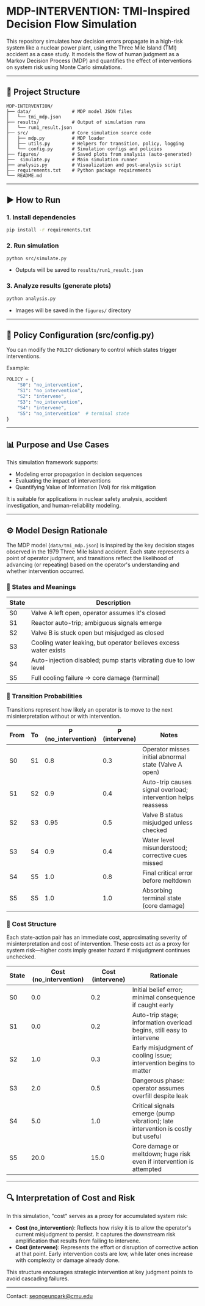 # MDP-INTERVENTION: TMI-Inspired Decision Flow Simulation

This repository simulates how decision errors propagate in a high-risk system like a nuclear power plant, using the Three Mile Island (TMI) accident as a case study. It models the flow of human judgment as a Markov Decision Process (MDP) and quantifies the effect of interventions on system risk using Monte Carlo simulations.

---

## 🔧 Project Structure
```
MDP-INTERVENTION/
├── data/               # MDP model JSON files
│   └── tmi_mdp.json
├── results/            # Output of simulation runs
│   └── run1_result.json
├── src/                # Core simulation source code
│   ├── mdp.py          # MDP loader
│   ├── utils.py        # Helpers for transition, policy, logging
│   └── config.py       # Simulation configs and policies
├── figures/            # Saved plots from analysis (auto-generated)
├──  simulate.py        # Main simulation runner
├── analysis.py         # Visualization and post-analysis script
├── requirements.txt    # Python package requirements
└── README.md
```

---

## ▶️ How to Run
### 1. Install dependencies
```bash
pip install -r requirements.txt
```

### 2. Run simulation
```bash
python src/simulate.py
```
- Outputs will be saved to `results/run1_result.json`

### 3. Analyze results (generate plots)
```bash
python analysis.py
```
- Images will be saved in the `figures/` directory

---

## 🧐 Policy Configuration (src/config.py)
You can modify the `POLICY` dictionary to control which states trigger interventions.

Example:
```python
POLICY = {
    "S0": "no_intervention",
    "S1": "no_intervention",
    "S2": "intervene",
    "S3": "no_intervention",
    "S4": "intervene",
    "S5": "no_intervention"  # terminal state
}
```

---

## 📊 Purpose and Use Cases
This simulation framework supports:
- Modeling error propagation in decision sequences
- Evaluating the impact of interventions
- Quantifying Value of Information (VoI) for risk mitigation

It is suitable for applications in nuclear safety analysis, accident investigation, and human-reliability modeling.

---

## ⚙️ Model Design Rationale
The MDP model (`data/tmi_mdp.json`) is inspired by the key decision stages observed in the 1979 Three Mile Island accident. Each state represents a point of operator judgment, and transitions reflect the likelihood of advancing (or repeating) based on the operator's understanding and whether intervention occurred.

### 🔁 States and Meanings
| State | Description |
|-------|-------------|
| S0 | 	Valve A left open, operator assumes it's closed |
| S1 | Reactor auto-trip; ambiguous signals emerge |
| S2 | Valve B is stuck open but misjudged as closed |
| S3 | Cooling water leaking, but operator believes excess water exists |
| S4 | Auto-injection disabled; pump starts vibrating due to low level |
| S5 | Full cooling failure → core damage (terminal) |

### 🔄 Transition Probabilities
Transitions represent how likely an operator is to move to the next misinterpretation without or with intervention.

| From | To | P (no_intervention) | P (intervene) | Notes |
|------|----|----------------------|---------------|-------|
| S0 | S1 | 0.8 | 0.3 | Operator misses initial abnormal state (Valve A open) |
| S1 | S2 | 0.9 | 0.4 | Auto-trip causes signal overload; intervention helps reassess |
| S2 | S3 | 0.95 | 0.5 | Valve B status misjudged unless checked |
| S3 | S4 | 0.9 | 0.4 | Water level misunderstood; corrective cues missed |
| S4 | S5 | 1.0 | 0.8 | Final critical error before meltdown |
| S5 | S5 | 1.0 | 1.0 | Absorbing terminal state (core damage) |

### 💸 Cost Structure
Each state-action pair has an immediate cost, approximating severity of misinterpretation and cost of intervention. These costs act as a proxy for system risk—higher costs imply greater hazard if misjudgment continues unchecked.

| State | Cost (no_intervention) | Cost (intervene) | Rationale |
|-------|-------------------------|------------------|-----------|
| S0 | 0.0 | 0.2 | Initial belief error; minimal consequence if caught early |
| S1 | 0.0 | 0.2 | Auto-trip stage; information overload begins, still easy to intervene |
| S2 | 1.0 | 0.3 | Early misjudgment of cooling issue; intervention begins to matter |
| S3 | 2.0 | 0.5 | Dangerous phase: operator assumes overfill despite leak |
| S4 | 5.0 | 1.0 | Critical signals emerge (pump vibration); late intervention is costly but useful |
| S5 | 20.0 | 15.0 | Core damage or meltdown; huge risk even if intervention is attempted |

---

## 🔍 Interpretation of Cost and Risk
In this simulation, "cost" serves as a proxy for accumulated system risk:
- **Cost (no_intervention)**: Reflects how risky it is to allow the operator's current misjudgment to persist. It captures the downstream risk amplification that results from failing to intervene.
- **Cost (intervene)**: Represents the effort or disruption of corrective action at that point. Early intervention costs are low, while later ones increase with complexity or damage already done.

This structure encourages strategic intervention at key judgment points to avoid cascading failures.

---

Contact: seongeunpark@cmu.edu
